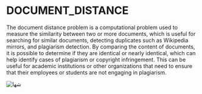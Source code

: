 # DOCUMENT_DISTANCE
The document distance problem is a computational problem used to measure the similarity between two or more documents, which is useful for searching for similar documents, detecting duplicates such as Wikipedia mirrors, and plagiarism detection. By comparing the content of documents, it is possible to determine if they are identical or nearly identical, which can help identify cases of plagiarism or copyright infringement. This can be useful for academic institutions or other organizations that need to ensure that their employees or students are not engaging in plagiarism.

![شها](https://github.com/Mohab9/DOCUMENT_DISTANCE/assets/92338212/cc7deda7-1cdc-4b8d-8cf5-3f8b6e66e271)
